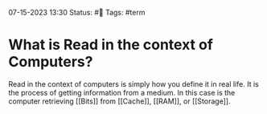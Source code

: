 07-15-2023 13:30
Status: #📄 
Tags: #term 

# What is Read in the context of Computers?
Read in the context of computers is simply how you define it in real life. It is the process of getting information from a medium. In this case is the computer retrieving [[Bits]] from [[Cache]], [[RAM]], or [[Storage]].

